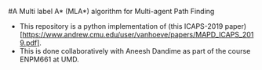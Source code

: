 #A Multi label A\* (MLA\*) algorithm for Multi-agent Path Finding
- This repository is a python implementation of (this ICAPS-2019 paper)[https://www.andrew.cmu.edu/user/vanhoeve/papers/MAPD_ICAPS_2019.pdf].
- This is done collaboratively with Aneesh Dandime as part of the course ENPM661 at UMD.
